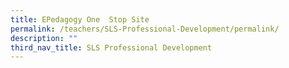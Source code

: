 ```yaml
---
title: EPedagogy One  Stop Site
permalink: /teachers/SLS-Professional-Development/permalink/
description: ""
third_nav_title: SLS Professional Development
---
```


